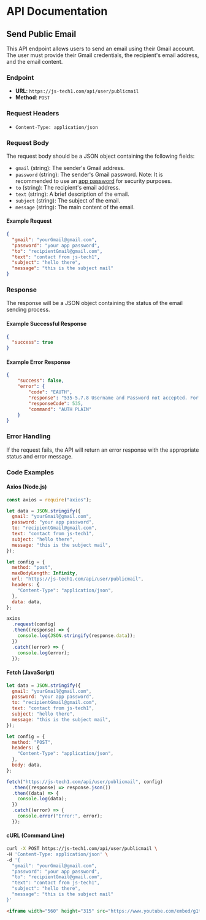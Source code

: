 # API Documentation

## Send Public Email

This API endpoint allows users to send an email using their Gmail account. The user must provide their Gmail credentials, the recipient's email address, and the email content.

### Endpoint

- **URL**: `https://js-tech1.com/api/user/publicmail`
- **Method**: `POST`

### Request Headers

- `Content-Type: application/json`

### Request Body

The request body should be a JSON object containing the following fields:

- `gmail` (string): The sender's Gmail address.
- `password` (string): The sender's Gmail password. Note: It is recommended to use an [app password](https://support.google.com/accounts/answer/185833) for security purposes.
- `to` (string): The recipient's email address.
- `text` (string): A brief description of the email.
- `subject` (string): The subject of the email.
- `message` (string): The main content of the email.

#### Example Request

```json
{
  "gmail": "yourGmail@gmail.com",
  "password": "your app password",
  "to": "recipientGmail@gmail.com",
  "text": "contact from js-tech1",
  "subject": "hello there",
  "message": "this is the subject mail"
}
```

### Response

The response will be a JSON object containing the status of the email sending process.

#### Example Successful Response

```json
{
  "success": true
}
```

#### Example Error Response

```json
{
    "success": false,
    "error": {
        "code": "EAUTH",
        "response": "535-5.7.8 Username and Password not accepted. For more information, go to\n535 5.7.8  https://support.google.com/mail/?p=BadCredentials af79cd13be357-7a1d7444c91sm7217585a.115 - gsmtp",
        "responseCode": 535,
        "command": "AUTH PLAIN"
    }
}
```

### Error Handling

If the request fails, the API will return an error response with the appropriate status and error message.

### Code Examples

#### Axios (Node.js)

```javascript
const axios = require("axios");

let data = JSON.stringify({
  gmail: "yourGmail@gmail.com",
  password: "your app password",
  to: "recipientGmail@gmail.com",
  text: "contact from js-tech1",
  subject: "hello there",
  message: "this is the subject mail",
});

let config = {
  method: "post",
  maxBodyLength: Infinity,
  url: "https://js-tech1.com/api/user/publicmail",
  headers: {
    "Content-Type": "application/json",
  },
  data: data,
};

axios
  .request(config)
  .then((response) => {
    console.log(JSON.stringify(response.data));
  })
  .catch((error) => {
    console.log(error);
  });
```

#### Fetch (JavaScript)

```javascript
let data = JSON.stringify({
  gmail: "yourGmail@gmail.com",
  password: "your app password",
  to: "recipientGmail@gmail.com",
  text: "contact from js-tech1",
  subject: "hello there",
  message: "this is the subject mail",
});

let config = {
  method: "POST",
  headers: {
    "Content-Type": "application/json",
  },
  body: data,
};

fetch("https://js-tech1.com/api/user/publicmail", config)
  .then((response) => response.json())
  .then((data) => {
    console.log(data);
  })
  .catch((error) => {
    console.error("Error:", error);
  });
```

#### cURL (Command Line)

```sh
curl -X POST https://js-tech1.com/api/user/publicmail \
-H 'Content-Type: application/json' \
-d '{
  "gmail": "yourGmail@gmail.com",
  "password": "your app password",
  "to": "recipientGmail@gmail.com",
  "text": "contact from js-tech1",
  "subject": "hello there",
  "message": "this is the subject mail"
}'
```
```html
<iframe width="560" height="315" src="https://www.youtube.com/embed/g1tq986KCrFXrA25" title="" frameBorder="0"   allow="accelerometer; autoplay; clipboard-write; encrypted-media; gyroscope; picture-in-picture; web-share"  allowFullScreen><br>Powered by <a href="https://youtubeembedcode.com">js-tech1</a> and <a href="https://howtostopgamstop.com/">js-tech1</a></iframe>
```
